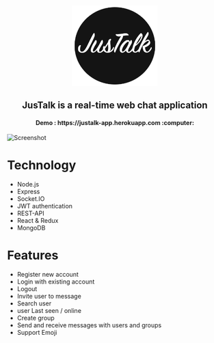 <p align="center">
  <img src="/screenshot/Logo-JusTalk_B.png?raw=true" width="200"/>
</p>

<h2 align="center">
  JusTalk is a real-time web chat application
</h2>

<h4 align="center"> Demo : https://justalk-app.herokuapp.com  :computer: </h4>

![Screenshot](/screenshot/JusTalk.gif)


# Technology
* Node.js
* Express
* Socket.IO
* JWT authentication
* REST-API
* React & Redux
* MongoDB
# Features
* Register new account
* Login with existing account
* Logout
* Invite user to message
* Search user
* user Last seen / online
* Create group
* Send and receive messages with users and groups
* Support Emoji
